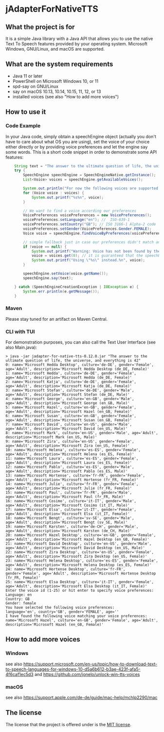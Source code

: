 # jAdapterForNativeTTS

## What the project is for
It is a simple Java library with a Java API that allows you to use the native Text To Speech features provided by your operating system.
Microsoft Windows, GNU/Linux, and macOS are supported.


## What are the system requirements
* Java 11 or later
* PowerShell on Microsoft Windows 10, or 11
* spd-say on GNU/Linux
* say on macOS 10.13, 10.14, 10.15, 11, 12, or 13
* installed voices (see also "How to add more voices")

## How to use it
### Code Example
In your Java code, simply obtain a speechEngine object (actually you don't have to care about what OS you are using),
set the voice of your choice either directly or by providing voice preferences and let the engine say some words. This is a short code snippet in order to demonstrate some API features:

```java
    String text = "The answer to the ultimate question of life, the universe, and everything is 42";
    try {
        SpeechEngine speechEngine = SpeechEngineNative.getInstance();
        List<Voice> voices = speechEngine.getAvailableVoices();

        System.out.println("For now the following voices are supported:\n");
        for (Voice voice : voices) {
            System.out.printf("%s%n", voice);
        }

        // We want to find a voice according our preferences
        VoicePreferences voicePreferences = new VoicePreferences();
        voicePreferences.setLanguage("en"); //  ISO-639-1
        voicePreferences.setCountry("GB"); // ISO 3166-1 Alpha-2 code
        voicePreferences.setGender(VoicePreferences.Gender.FEMALE);
        Voice voice = speechEngine.findVoiceByPreferences(voicePreferences);

        // simple fallback just in case our preferences didn't match any voice
        if (voice == null) {
            System.out.printf("Warning: Voice has not been found by the voice preferences %s%n", voicePreferences);
            voice = voices.get(0); // it is guaranteed that the speechEngine supports at least one voice
            System.out.printf("Using \"%s\" instead.%n", voice);
        }

        speechEngine.setVoice(voice.getName());
        speechEngine.say(text);

    } catch (SpeechEngineCreationException | IOException e) {
        System.err.println(e.getMessage());
    }
```
### Maven

Please stay tuned for an artifact on Maven Central.

### CLI with TUI
For demonstration purposes, you can also call the Text User Interface (see also Main.java):

```
> java -jar jadapter-for-native-tts-0.12.0.jar "The answer to the ultimate question of life, the universe, and everything is 42"
0: name='Microsoft Hedda Desktop', culture='de-DE', gender='Female', age='Adult', description='Microsoft Hedda Desktop (de_DE, Female)'
1: name='Microsoft Hedda', culture='de-DE', gender='Female', age='Adult', description='Microsoft Hedda (de_DE, Female)'
2: name='Microsoft Katja', culture='de-DE', gender='Female', age='Adult', description='Microsoft Katja (de_DE, Female)'
3: name='Microsoft Stefan', culture='de-DE', gender='Male', age='Adult', description='Microsoft Stefan (de_DE, Male)'
4: name='Microsoft George', culture='en-GB', gender='Male', age='Adult', description='Microsoft George (en_GB, Male)'
5: name='Microsoft Hazel', culture='en-GB', gender='Female', age='Adult', description='Microsoft Hazel (en_GB, Female)'
6: name='Microsoft Susan', culture='en-GB', gender='Female', age='Adult', description='Microsoft Susan (en_GB, Female)'
7: name='Microsoft David', culture='en-US', gender='Male', age='Adult', description='Microsoft David (en_US, Male)'
8: name='Microsoft Mark', culture='en-US', gender='Male', age='Adult', description='Microsoft Mark (en_US, Male)'
9: name='Microsoft Zira', culture='en-US', gender='Female', age='Adult', description='Microsoft Zira (en_US, Female)'
10: name='Microsoft Helena', culture='es-ES', gender='Female', age='Adult', description='Microsoft Helena (es_ES, Female)'
11: name='Microsoft Laura', culture='es-ES', gender='Female', age='Adult', description='Microsoft Laura (es_ES, Female)'
12: name='Microsoft Pablo', culture='es-ES', gender='Male', age='Adult', description='Microsoft Pablo (es_ES, Male)'
13: name='Microsoft Hortense', culture='fr-FR', gender='Female', age='Adult', description='Microsoft Hortense (fr_FR, Female)'
14: name='Microsoft Julie', culture='fr-FR', gender='Female', age='Adult', description='Microsoft Julie (fr_FR, Female)'
15: name='Microsoft Paul', culture='fr-FR', gender='Male', age='Adult', description='Microsoft Paul (fr_FR, Male)'
16: name='Microsoft Cosimo', culture='it-IT', gender='Male', age='Adult', description='Microsoft Cosimo (it_IT, Male)'
17: name='Microsoft Elsa', culture='it-IT', gender='Female', age='Adult', description='Microsoft Elsa (it_IT, Female)'
18: name='Microsoft Bengt', culture='sv-SE', gender='Male', age='Adult', description='Microsoft Bengt (sv_SE, Male)'
19: name='Microsoft Karsten', culture='de-CH', gender='Male', age='Adult', description='Microsoft Karsten (de_CH, Male)'
20: name='Microsoft Hazel Desktop', culture='en-GB', gender='Female', age='Adult', description='Microsoft Hazel Desktop (en_GB, Female)'
21: name='Microsoft David Desktop', culture='en-US', gender='Male', age='Adult', description='Microsoft David Desktop (en_US, Male)'
22: name='Microsoft Zira Desktop', culture='en-US', gender='Female', age='Adult', description='Microsoft Zira Desktop (en_US, Female)'
23: name='Microsoft Helena Desktop', culture='es-ES', gender='Female', age='Adult', description='Microsoft Helena Desktop (es_ES, Female)'
24: name='Microsoft Hortense Desktop', culture='fr-FR', gender='Female', age='Adult', description='Microsoft Hortense Desktop (fr_FR, Female)'
25: name='Microsoft Elsa Desktop', culture='it-IT', gender='Female', age='Adult', description='Microsoft Elsa Desktop (it_IT, Female)'
Enter the voice id (1-25) or hit enter to specify voice preferences: 
Language: en
Country: GB
Gender: female
You have selected the following voice preferences:
language='en', country='GB', gender='FEMALE', age=''
I have found the following voice matching your voice preferences:
name='Microsoft Hazel', culture='en-GB', gender='Female', age='Adult', description='Microsoft Hazel (en_GB, Female)'
```

## How to add more voices
### Windows

see also https://support.microsoft.com/en-us/topic/how-to-download-text-to-speech-languages-for-windows-10-d5a6b612-b3ae-423f-afa5-4f6caf1ec5d3
and https://github.com/jonelo/unlock-win-tts-voices

### macOS
see also https://support.apple.com/de-de/guide/mac-help/mchlp2290/mac

## The license

The license that the project is offered under is the [MIT license](https://choosealicense.com/licenses/mit/).

